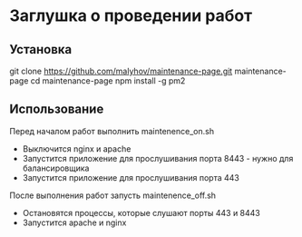 # Заглушка о проведении работ

## Установка

git clone https://github.com/malyhov/maintenance-page.git maintenance-page
cd maintenance-page
npm install -g pm2

## Использование

Перед началом работ выполнить maintenence_on.sh

- Выключится nginx и apache
- Запустится приложение для прослушивания порта 8443 - нужно для балансировщика
- Запустится приложение для прослушивания порта 443


После выполнения работ запусть maintenence_off.sh

- Остановятся процессы, которые слушают порты 443 и 8443
- Запустится apache и nginx
